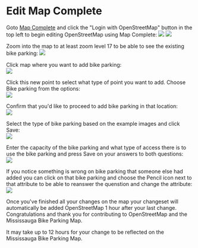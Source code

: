 # Edit Map Complete
Goto <a href="https://mapcomplete.osm.be/cyclofix?z=13&lat=43.59102&lon=-79.6015&background=CyclOSM&layer-bike_cafes=false&layer-bicycle_library=false&layer-bicycle_tube_vending_machine=false&layer-bike_themed_object=false&layer-bike_cleaning=false">Map Complete</a> and click the "Login with OpenStreetMap" button in the top left to begin editing OpenStreetMap using Map Complete:
<img src='img/editMapComplete/Login_with_openstreetmap.png'>
<img src='img/editMapComplete/OSM_login.png'>

Zoom into the map to at least zoom level 17 to be able to see the existing bike parking:
<img src='img/editMapComplete/17_zoom_importance.png'>

Click map where you want to add bike parking:  
<img src='img/editMapComplete/click_screen_where_you_want_to_add.png'>

Click this new point to select what type of point you want to add.  Choose Bike parking from the options:  
<img src='img/editMapComplete/type_of_new_point_to_add_bike_parking.png'>

Confirm that you'd like to proceed to add bike parking in that location:  
<img src='img/editMapComplete/confirmation_of_intention_to_add_point.png'>

Select the type of bike parking based on the example images and click Save:  
<img src='img/editMapComplete/select_type_of_parking.png'>

Enter the capacity of the bike parking and what type of access there is to use the bike parking and press Save on your answers to both questions:  
<img src='img/editMapComplete/capacity_and_access_questions.png'>

If you notice something is wrong on bike parking that someone else had added you can click on that bike parking and choose the Pencil icon next to that attribute to be able to reanswer the quenstion and change the attribute:  
<img src='img/editMapComplete/Edit_existing_click_pencil_and_reanswer.png'>

Once you've finished all your changes on the map your changeset will automatically be added OpenStreetMap 1 hour after your last change.  Congratulations and thank you for contributing to OpenStreetMap and the Mississauga Bike Parking Map.

It may take up to 12 hours for your change to be reflected on the Mississauga Bike Parking Map. 